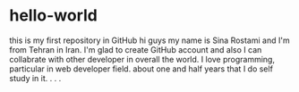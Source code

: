# hello-world
this is my first repository in GitHub
hi guys my name is Sina Rostami and I'm from Tehran in Iran.
I'm glad to create GitHub account and also I can collabrate with other developer in overall the world.
I love programming, particular in web developer field.
about one and half years that I do self study in it.
.
.
.

